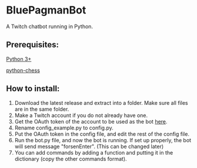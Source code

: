 # BluePagmanBot
A Twitch chatbot running in Python. 

## Prerequisites: 
[Python 3+](https://www.python.org/downloads/)

[python-chess](https://pypi.org/project/chess/)

## How to install: 

1. Download the latest release and extract into a folder. Make sure all files are in the same folder.
2. Make a Twitch account if you do not already have one.
3. Get the OAuth token of the account to be used as the bot [here](https://twitchapps.com/tmi/).
4. Rename config_example.py to config.py.
5. Put the OAuth token in the config file, and edit the rest of the config file.
6. Run the bot.py file, and now the bot is running. If set up properly, the bot will send message "forsenEnter". (This can be changed later)
7. You can add commands by adding a function and putting it in the dictionary (copy the other commands format).
